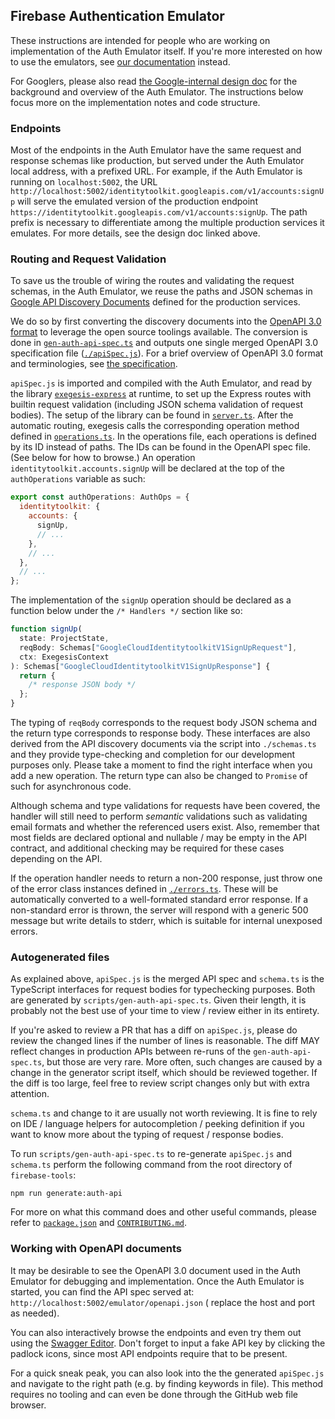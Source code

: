 ## Firebase Authentication Emulator

These instructions are intended for people who are working on implementation of
the Auth Emulator itself. If you're more interested on how to use the emulators,
see [our documentation](https://firebase.google.com/docs/emulator-suite) instead.

For Googlers, please also read [the Google-internal design doc](http://go/firebase-auth-emulator-dd)
for the background and overview of the Auth Emulator. The instructions below
focus more on the implementation notes and code structure.

### Endpoints

Most of the endpoints in the Auth Emulator have the same request and response
schemas like production, but served under the Auth Emulator local address, with
a prefixed URL. For example, if the Auth Emulator is running on `localhost:5002`,
the URL `http://localhost:5002/identitytoolkit.googleapis.com/v1/accounts:signUp`
will serve the emulated version of the production endpoint
`https://identitytoolkit.googleapis.com/v1/accounts:signUp`. The path prefix is
necessary to differentiate among the multiple production services it emulates.
For more details, see the design doc linked above.

### Routing and Request Validation

To save us the trouble of wiring the routes and validating the request schemas,
in the Auth Emulator, we reuse the paths and JSON schemas in
[Google API Discovery Documents](https://cloud.google.com/identity-platform/docs/reference/rest/v1#discovery-document)
defined for the production services.

We do so by first converting the discovery documents into the
[OpenAPI 3.0 format](https://swagger.io/specification/)
to leverage the open source toolings available. The conversion is done in
[`gen-auth-api-spec.ts`](../../../scripts/gen-auth-api-spec.ts) and outputs one
single merged OpenAPI 3.0 specification file ([`./apiSpec.js`](./apiSpec.js)).
For a brief overview of OpenAPI 3.0 format and terminologies, see
[the specification](https://swagger.io/specification/).

`apiSpec.js` is imported and compiled with the Auth Emulator, and read by the
library [`exegesis-express`](https://www.npmjs.com/package/exegesis-express) at
runtime, to set up the Express routes with builtin request validation (including
JSON schema validation of request bodies). The setup of the library can be found
in [`server.ts`](./server.ts). After the automatic routing, exegesis calls the
corresponding operation method defined in [`operations.ts`](./operations.ts).
In the operations file, each operations is defined by its ID instead of paths.
The IDs can be found in the OpenAPI spec file. (See below for how to browse.)
An operation `identitytoolkit.accounts.signUp` will be declared at the top of
the `authOperations` variable as such:

```js
export const authOperations: AuthOps = {
  identitytoolkit: {
    accounts: {
      signUp,
      // ...
    },
    // ...
  },
  // ...
};
```

The implementation of the `signUp` operation should be declared as a function
below under the `/* Handlers */` section like so:

```typescript
function signUp(
  state: ProjectState,
  reqBody: Schemas["GoogleCloudIdentitytoolkitV1SignUpRequest"],
  ctx: ExegesisContext
): Schemas["GoogleCloudIdentitytoolkitV1SignUpResponse"] {
  return {
    /* response JSON body */
  };
}
```

The typing of `reqBody` corresponds to the request body JSON schema and the
return type corresponds to response body. These interfaces are also derived from
the API discovery documents via the script into `./schemas.ts` and they provide
type-checking and completion for our development purposes only. Please take a
moment to find the right interface when you add a new operation. The return type
can also be changed to `Promise` of such for asynchronous code.

Although schema and type validations for requests have been covered, the
handler will still need to perform _semantic_ validations such as validating
email formats and whether the referenced users exist. Also, remember that most
fields are declared optional and nullable / may be empty in the API contract,
and additional checking may be required for these cases depending on the API.

If the operation handler needs to return a non-200 response, just throw one of
the error class instances defined in [`./errors.ts`](./errors.ts). These will be
automatically converted to a well-formated standard error response. If a
non-standard error is thrown, the server will respond with a generic 500 message
but write details to stderr, which is suitable for internal unexposed errors.

### Autogenerated files

As explained above, `apiSpec.js` is the merged API spec and `schema.ts` is the
TypeScript interfaces for request bodies for typechecking purposes. Both are
generated by `scripts/gen-auth-api-spec.ts`. Given their length, it is probably
not the best use of your time to view / review either in its entirety.

If you're asked to review a PR that has a diff on `apiSpec.js`, please do review
the changed lines if the number of lines is reasonable. The diff MAY reflect
changes in production APIs between re-runs of the `gen-auth-api-spec.ts`, but
those are very rare. More often, such changes are caused by a change in the
generator script itself, which should be reviewed together. If the diff is too
large, feel free to review script changes only but with extra attention.

`schema.ts` and change to it are usually not worth reviewing. It is fine to
rely on IDE / language helpers for autocompletion / peeking definition if you
want to know more about the typing of request / response bodies.

To run `scripts/gen-auth-api-spec.ts` to re-generate `apiSpec.js` and
`schema.ts` perform the following command from the root directory of
`firebase-tools`:

```
npm run generate:auth-api
```

For more on what this command does and other useful commands, please refer to
[`package.json`](https://github.com/firebase/firebase-tools/blob/master/package.json)
and [`CONTRIBUTING.md`](https://github.com/firebase/firebase-tools/blob/master/CONTRIBUTING.md).

### Working with OpenAPI documents

It may be desirable to see the OpenAPI 3.0 document used in the Auth Emulator
for debugging and implementation. Once the Auth Emulator is started, you can
find the API spec served at: `http://localhost:5002/emulator/openapi.json` (
replace the host and port as needed).

You can also interactively browse the endpoints and even try them out using the
[Swagger Editor](https://editor.swagger.io/?url=http://localhost:5002/emulator/openapi.json).
Don't forget to input a fake API key by clicking the padlock icons, since most
API endpoints require that to be present.

For a quick sneak peak, you can also look into the the generated `apiSpec.js`
and navigate to the right path (e.g. by finding keywords in file). This method
requires no tooling and can even be done through the GitHub web file browser.
